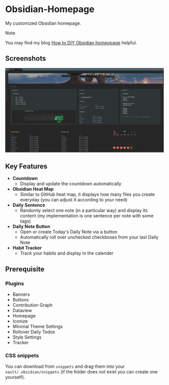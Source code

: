 # Obsidian-Homepage
My customized Obsidian homepage. 
> [!Note]
> You may find my blog [How to DIY Obsidian homeopage](https://ghost04718.github.io/skills/obsidian/2024/08/14/Obsidian-homepage.html) helpful.

## Screenshots
![screenshot](screenshots/dark.png)

## Key Features
- **Countdown**
  - Display and update the countdown automatically
- **Obsidian Heat Map**
  - Similar to GitHub heat map, it displays how many files you create everyday (you can adjust it according to your need)
- **Daily Sentence**
  - Randomly select one note (in a particular way) and display its content (my implementation is one sentence per note with some tags)
- **Daily Note Button**
  - Open or create Today's Daily Note via a button
  - Automatically roll over unchecked checkboxes from your last Daily Note
- **Habit Tracker**
  - Track your habits and display in the calender

## Prerequisite
### Plugins
- Banners
- Buttons
- Contribution Graph
- Dataview
- Homepage
- Iconize
- Minimal Theme Settings
- Rollover Daily Todos
- Style Settings
- Tracker
### CSS snippets
You can download from `snippets` and drag them into your `vault/.obsidian/snippets` (if the folder does not exist you can create one yourself).
